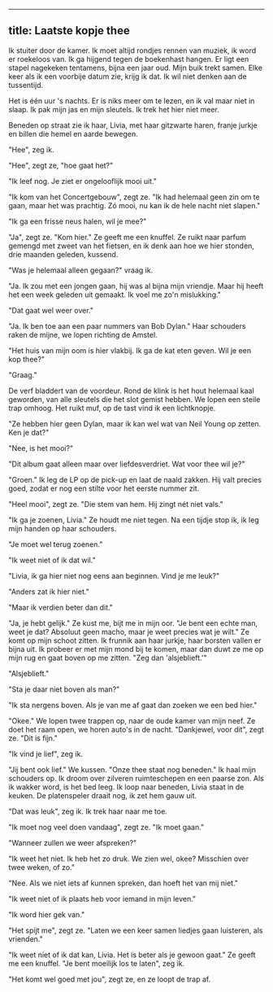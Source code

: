 

---
title: Laatste kopje thee
---


Ik stuiter door de kamer. Ik moet altijd rondjes rennen van muziek, ik word er roekeloos van. Ik ga hijgend tegen de boekenhast hangen. Er ligt een stapel nagekeken tentamens, bijna een jaar oud. Mijn buik trekt samen. Elke keer als ik een voorbije datum zie, krijg ik dat. Ik wil niet denken aan de tussentijd.

Het is één uur 's nachts. Er is niks meer om te lezen, en ik val maar niet in slaap. Ik pak mijn jas en mijn sleutels. Ik trek het hier niet meer.

Beneden op straat zie ik haar, Livia, met haar gitzwarte haren, franje
jurkje en billen die hemel en aarde bewegen.

"Hee", zeg ik.

"Hee", zegt ze, "hoe gaat het?"

"Ik leef nog. Je ziet er ongelooflijk mooi uit."

"Ik kom van het Concertgebouw", zegt ze. "Ik had helemaal geen zin om te
gaan, maar het was prachtig. Zó mooi, nu kan ik de hele nacht niet
slapen."

"Ik ga een frisse neus halen, wil je mee?"

"Ja", zegt ze. "Kom hier." Ze geeft me een knuffel. Ze ruikt naar parfum
gemengd met zweet van het fietsen, en ik denk aan hoe we hier stonden,
drie maanden geleden, kussend.

"Was je helemaal alleen gegaan?" vraag ik.

"Ja. Ik zou met een jongen gaan, hij was al bijna mijn vriendje. Maar hij heeft het een week geleden uit gemaakt. Ik voel me zo'n mislukking."

"Dat gaat wel weer over."

"Ja. Ik ben toe aan een paar nummers van Bob Dylan." Haar schouders raken de mijne, we lopen richting de Amstel.

"Het huis van mijn oom is hier vlakbij. Ik ga de kat eten geven. Wil je een kop thee?" 

"Graag."

De verf bladdert van de voordeur. Rond de klink is het hout helemaal kaal geworden, van alle sleutels die het slot gemist hebben. We lopen een steile trap omhoog. Het ruikt muf, op de tast vind ik een lichtknopje.

"Ze hebben hier geen Dylan, maar ik kan wel wat van Neil Young op zetten. Ken je dat?"

"Nee, is het mooi?"

"Dit album gaat alleen maar over liefdesverdriet. Wat voor thee wil je?"

"Groen." Ik leg de LP op de pick-up en laat de naald zakken. Hij valt precies goed, zodat er nog een stilte voor het eerste nummer zit.

"Heel mooi", zegt ze. "Die stem van hem. Hij zingt nét niet vals."

"Ik ga je zoenen, Livia." Ze houdt me niet tegen. Na een tijdje stop ik, ik leg mijn handen op haar schouders.

"Je moet wel terug zoenen."

"Ik weet niet of ik dat wil."

"Livia, ik ga hier niet nog eens aan beginnen. Vind je me leuk?"

"Anders zat ik hier niet."

"Maar ik verdien beter dan dit."

"Ja, je hebt gelijk." Ze kust me, bijt me in mijn oor. "Je bent een echte man, weet je dat? Absoluut geen macho, maar je weet precies wat je wilt." Ze komt op mijn schoot zitten. Ik frunnik aan haar jurkje, haar borsten vallen er bijna uit. Ik probeer er met mijn mond bij te komen, maar dan duwt ze me op mijn rug en gaat boven op me zitten. "Zeg dan 'alsjeblieft.'"

"Alsjeblieft."

"Sta je daar niet boven als man?"

"Ik sta nergens boven. Als je van me af gaat dan zoeken we een bed hier."

"Okee." We lopen twee trappen op, naar de oude kamer van mijn neef. Ze doet het raam open, we horen auto's in de nacht. "Dankjewel, voor dit", zegt ze. "Dit is fijn."

"Ik vind je lief", zeg ik.

"Jij bent ook lief." We kussen. "Onze thee staat nog beneden." Ik haal mijn schouders op. Ik droom over zilveren ruimteschepen en een paarse zon. Als ik wakker word, is het bed leeg. Ik loop naar beneden, Livia staat in de keuken. De platenspeler draait nog, ik zet hem gauw uit.

"Dat was leuk", zeg ik. Ik trek haar naar me toe.

"Ik moet nog veel doen vandaag", zegt ze. "Ik moet gaan."

"Wanneer zullen we weer afspreken?"

"Ik weet het niet. Ik heb het zo druk. We zien wel, okee? Misschien over twee weken, of zo."

"Nee. Als we niet iets af kunnen spreken, dan hoeft het van mij niet."

"Ik weet niet of ik plaats heb voor iemand in mijn leven." 

"Ik word hier gek van."

"Het spijt me", zegt ze. "Laten we een keer samen liedjes gaan luisteren, als vrienden."

"Ik weet niet of ik dat kan, Livia. Het is beter als je gewoon gaat." Ze geeft me een knuffel. "Je bent moeilijk los te laten", zeg ik.

"Het komt wel goed met jou", zegt ze, en ze loopt de trap af.
